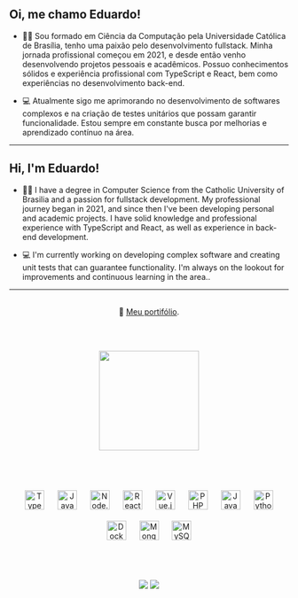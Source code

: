 ## Oi, me chamo Eduardo!

- 👨‍🎓 Sou formado em Ciência da Computação pela Universidade Católica de Brasília, tenho uma paixão pelo desenvolvimento fullstack. Minha jornada profissional começou em 2021, e desde então venho desenvolvendo projetos pessoais e acadêmicos. Possuo conhecimentos sólidos e experiência profissional com TypeScript e React, bem como experiências no desenvolvimento back-end.

- 💻 Atualmente sigo me aprimorando no desenvolvimento de softwares complexos  e na criação de testes unitários que possam garantir funcionalidade. Estou sempre em constante busca por melhorias e aprendizado contínuo na área. 

<hr />

## Hi, I'm Eduardo!

- 👨‍🎓 I have a degree in Computer Science from the Catholic University of Brasilia and a passion for fullstack development. My professional journey began in 2021, and since then I've been developing personal and academic projects. I have solid knowledge and professional experience with TypeScript and React, as well as experience in back-end development.

- 💻 I'm currently working on developing complex software and creating unit tests that can guarantee functionality. I'm always on the lookout for improvements and continuous learning in the area..

<hr />

<br>

<div align="center">
👤 <a href="https://eduardopontes.netlify.app/">Meu portifólio</a>.
</div>

<br><br>

<div align="center">
  <img height="180em" src="https://github-readme-stats.vercel.app/api/top-langs/?username=eduardolpsss&layout=compact&langs_count=6&theme=vision-friendly-dark&hide_border=true"/>
</div>  

<br><br>

<div align="center">  
<a href="https://www.typescriptlang.org/" target="_blank"><img style="margin: 10px" src="https://profilinator.rishav.dev/skills-assets/typescript-original.svg" alt="TypeScript" height="35" /></a>  
<a href="https://www.javascript.com/" target="_blank"><img style="margin: 10px" src="https://profilinator.rishav.dev/skills-assets/javascript-original.svg" alt="JavaScript" height="35" /></a>  
<a href="https://nodejs.org/" target="_blank"><img style="margin: 10px" src="https://profilinator.rishav.dev/skills-assets/nodejs-original-wordmark.svg" alt="Node.js" height="35" /></a>  
<a href="https://reactjs.org/" target="_blank"><img style="margin: 10px" src="https://profilinator.rishav.dev/skills-assets/react-original-wordmark.svg" alt="React" height="35" /></a>  
<a href="https://vuejs.org/" target="_blank"><img style="margin: 10px" src="https://profilinator.rishav.dev/skills-assets/vuejs-original-wordmark.svg" alt="Vue.js" height="35" /></a>  
<a href="https://www.php.net/" target="_blank"><img style="margin: 10px" src="https://profilinator.rishav.dev/skills-assets/php-original.svg" alt="PHP" height="35" /></a>  
<a href="https://www.java.com/" target="_blank"><img style="margin: 10px" src="https://profilinator.rishav.dev/skills-assets/java-original-wordmark.svg" alt="Java" height="35" /></a>  
<a href="https://www.python.org/" target="_blank"><img style="margin: 10px" src="https://profilinator.rishav.dev/skills-assets/python-original.svg" alt="Python" height="35" /></a>  
<a href="https://www.docker.com/" target="_blank"><img style="margin: 10px" src="https://profilinator.rishav.dev/skills-assets/docker-original-wordmark.svg" alt="Docker" height="35" /></a>  
<a href="https://www.mongodb.com/" target="_blank"><img style="margin: 10px" src="https://profilinator.rishav.dev/skills-assets/mongodb-original-wordmark.svg" alt="MongoDB" height="35" /></a>  
<a href="https://www.mysql.com/" target="_blank"><img style="margin: 10px" src="https://profilinator.rishav.dev/skills-assets/mysql-original-wordmark.svg" alt="MySQL" height="35" /></a>  
</div>

<br><br>

<div align="center">
    <a href="https://www.linkedin.com/in/eduardolpsss/" target="_blank"><img
            src="https://img.shields.io/badge/-LinkedIn-%230077B5?style=for-the-badge&logo=linkedin&logoColor=white"
            target="_blank"></a>
    <a href="mailto:eduardo.pontes2801@gmail.com"><img
            src="https://img.shields.io/badge/-Gmail-%23333?style=for-the-badge&logo=gmail&logoColor=white"
            target="_blank"></a>
</div>
